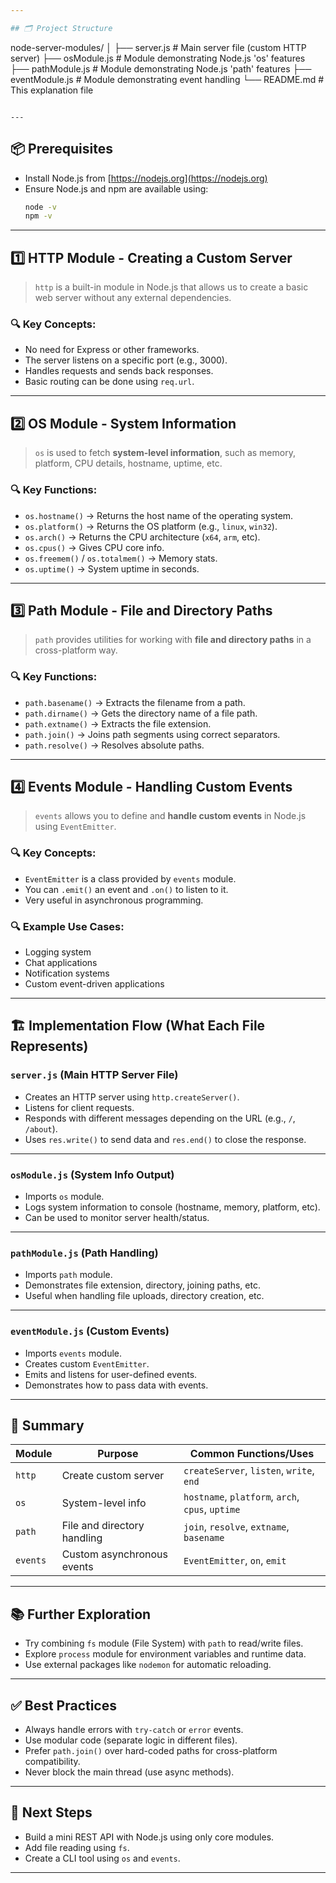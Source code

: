 ```yaml
---

## 🗂️ Project Structure

```
node-server-modules/
│
├── server.js               # Main server file (custom HTTP server)
├── osModule.js            # Module demonstrating Node.js 'os' features
├── pathModule.js          # Module demonstrating Node.js 'path' features
├── eventModule.js         # Module demonstrating event handling
└── README.md              # This explanation file
```

---
```


## 📦 Prerequisites

- Install Node.js from [https://nodejs.org](https://nodejs.org)
- Ensure Node.js and npm are available using:
  ```bash
  node -v
  npm -v
  ```

---

## 1️⃣ HTTP Module - Creating a Custom Server

> `http` is a built-in module in Node.js that allows us to create a basic web server without any external dependencies.

### 🔍 Key Concepts:
- No need for Express or other frameworks.
- The server listens on a specific port (e.g., 3000).
- Handles requests and sends back responses.
- Basic routing can be done using `req.url`.

---

## 2️⃣ OS Module - System Information

> `os` is used to fetch **system-level information**, such as memory, platform, CPU details, hostname, uptime, etc.

### 🔍 Key Functions:
- `os.hostname()` → Returns the host name of the operating system.
- `os.platform()` → Returns the OS platform (e.g., `linux`, `win32`).
- `os.arch()` → Returns the CPU architecture (`x64`, `arm`, etc).
- `os.cpus()` → Gives CPU core info.
- `os.freemem()` / `os.totalmem()` → Memory stats.
- `os.uptime()` → System uptime in seconds.

---

## 3️⃣ Path Module - File and Directory Paths

> `path` provides utilities for working with **file and directory paths** in a cross-platform way.

### 🔍 Key Functions:
- `path.basename()` → Extracts the filename from a path.
- `path.dirname()` → Gets the directory name of a file path.
- `path.extname()` → Extracts the file extension.
- `path.join()` → Joins path segments using correct separators.
- `path.resolve()` → Resolves absolute paths.

---

## 4️⃣ Events Module - Handling Custom Events

> `events` allows you to define and **handle custom events** in Node.js using `EventEmitter`.

### 🔍 Key Concepts:
- `EventEmitter` is a class provided by `events` module.
- You can `.emit()` an event and `.on()` to listen to it.
- Very useful in asynchronous programming.

### 🔍 Example Use Cases:
- Logging system
- Chat applications
- Notification systems
- Custom event-driven applications

---

## 🏗️ Implementation Flow (What Each File Represents)

### `server.js` (Main HTTP Server File)
- Creates an HTTP server using `http.createServer()`.
- Listens for client requests.
- Responds with different messages depending on the URL (e.g., `/`, `/about`).
- Uses `res.write()` to send data and `res.end()` to close the response.

---

### `osModule.js` (System Info Output)
- Imports `os` module.
- Logs system information to console (hostname, memory, platform, etc).
- Can be used to monitor server health/status.

---

### `pathModule.js` (Path Handling)
- Imports `path` module.
- Demonstrates file extension, directory, joining paths, etc.
- Useful when handling file uploads, directory creation, etc.

---

### `eventModule.js` (Custom Events)
- Imports `events` module.
- Creates custom `EventEmitter`.
- Emits and listens for user-defined events.
- Demonstrates how to pass data with events.

---

## 📌 Summary

| Module | Purpose                          | Common Functions/Uses                          |
|--------|----------------------------------|------------------------------------------------|
| `http` | Create custom server             | `createServer`, `listen`, `write`, `end`       |
| `os`   | System-level info                | `hostname`, `platform`, `arch`, `cpus`, `uptime` |
| `path` | File and directory handling      | `join`, `resolve`, `extname`, `basename`       |
| `events` | Custom asynchronous events    | `EventEmitter`, `on`, `emit`                   |

---

## 📚 Further Exploration

- Try combining `fs` module (File System) with `path` to read/write files.
- Explore `process` module for environment variables and runtime data.
- Use external packages like `nodemon` for automatic reloading.

---

## ✅ Best Practices

- Always handle errors with `try-catch` or `error` events.
- Use modular code (separate logic in different files).
- Prefer `path.join()` over hard-coded paths for cross-platform compatibility.
- Never block the main thread (use async methods).

---

## 🧠 Next Steps

- Build a mini REST API with Node.js using only core modules.
- Add file reading using `fs`.
- Create a CLI tool using `os` and `events`.

---
